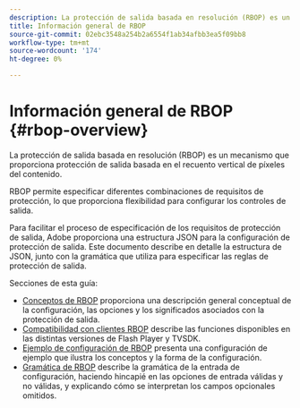 ```yaml
---
description: La protección de salida basada en resolución (RBOP) es un mecanismo que proporciona protección de salida basada en el recuento vertical de píxeles del contenido.
title: Información general de RBOP
source-git-commit: 02ebc3548a254b2a6554f1ab34afbb3ea5f09bb8
workflow-type: tm+mt
source-wordcount: '174'
ht-degree: 0%

---
```


# Información general de RBOP {#rbop-overview}

La protección de salida basada en resolución (RBOP) es un mecanismo que proporciona protección de salida basada en el recuento vertical de píxeles del contenido.

RBOP permite especificar diferentes combinaciones de requisitos de protección, lo que proporciona flexibilidad para configurar los controles de salida.

Para facilitar el proceso de especificación de los requisitos de protección de salida, Adobe proporciona una estructura JSON para la configuración de protección de salida. Este documento describe en detalle la estructura de JSON, junto con la gramática que utiliza para especificar las reglas de protección de salida.

Secciones de esta guía:

* [Conceptos de RBOP](../RBOP/output-protection-concepts.md) proporciona una descripción general conceptual de la configuración, las opciones y los significados asociados con la protección de salida.
* [Compatibilidad con clientes RBOP](../RBOP/client-support.md) describe las funciones disponibles en las distintas versiones de Flash Player y TVSDK.
* [Ejemplo de configuración de RBOP](../RBOP/sample-output-protection-config.md) presenta una configuración de ejemplo que ilustra los conceptos y la forma de la configuración.
* [Gramática de RBOP](../RBOP/output-protection-grammar.md) describe la gramática de la entrada de configuración, haciendo hincapié en las opciones de entrada válidas y no válidas, y explicando cómo se interpretan los campos opcionales omitidos.
